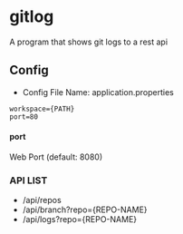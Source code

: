 # gitlog
A program that shows git logs to a rest api

## Config
* Config File Name: application.properties
```
workspace={PATH}
port=80
```
#### port
Web Port (default: 8080)

### API LIST
* /api/repos
* /api/branch?repo={REPO-NAME}
* /api/logs?repo={REPO-NAME}
